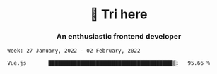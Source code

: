 <h1 align="center">👋 Tri here</h1>
<h3 align="center">An enthusiastic frontend developer</h3>

<!--START_SECTION:waka-->
```text
Week: 27 January, 2022 - 02 February, 2022

Vue.js       ███████████████████████████████████████▒░   95.66 % 
```
<!--END_SECTION:waka-->
